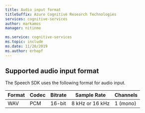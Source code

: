 ```yaml
---
title: Audio input format
titleSuffix: Azure Cognitive Research Technologies
services: cognitive-services
author: markamos
manager: nitinme

ms.service: cognitive-services
ms.topic: include 
ms.date: 11/20/2019
ms.author: erhopf
---
```


## Supported audio input format

The Speech SDK uses the following format for audio input.

| Format | Codec | Bitrate | Sample Rate | Channels |
|--------|-------|---------|-------------|----------|
| WAV | PCM | 16-bit | 8 kHz or 16 kHz | 1 (mono) |
